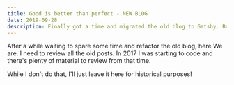 ```yaml
---
title: Good is better than perfect - NEW BLOG
date: 2019-09-28
description: Finally got a time and migrated the old blog to Gatsby. But there's still a lot to do.
---
```

After a while waiting to spare some time and refactor the old blog, here We are. I need to review all the old posts. In 2017 I was starting to code and there's plenty of material to review from that time.

While I don't do that, I'll just leave it here for historical purposes!